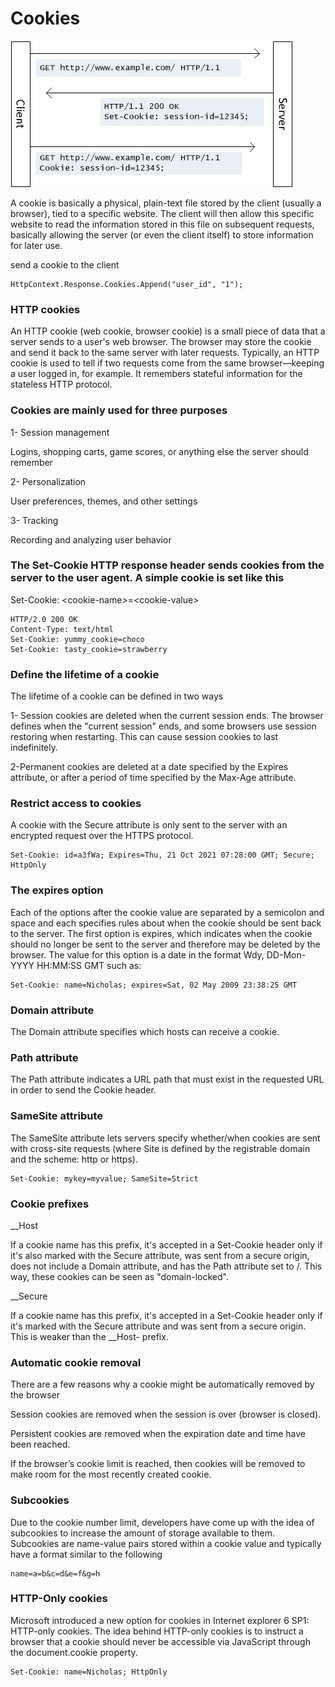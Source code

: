 # Cookies

![](cookie.png)

A cookie is basically a physical, plain-text file stored by the client (usually a browser), tied to a specific website. The client will then allow this specific website to read the information stored in this file on subsequent requests, basically allowing the server (or even the client itself) to store information for later use.

send a cookie to the client

```
HttpContext.Response.Cookies.Append("user_id", "1");
```


### HTTP cookies

An HTTP cookie (web cookie, browser cookie) is a small piece of data that a server sends to a user's web browser. The browser may store the cookie and send it back to the same server with later requests. Typically, an HTTP cookie is used to tell if two requests come from the same browser—keeping a user logged in, for example. It remembers stateful information for the stateless HTTP protocol.

### Cookies are mainly used for three purposes

1- Session management

Logins, shopping carts, game scores, or anything else the server should remember

2- Personalization

User preferences, themes, and other settings

3- Tracking

Recording and analyzing user behavior

### The Set-Cookie HTTP response header sends cookies from the server to the user agent. A simple cookie is set like this

Set-Cookie: \<cookie-name>=\<cookie-value>

```
HTTP/2.0 200 OK
Content-Type: text/html
Set-Cookie: yummy_cookie=choco
Set-Cookie: tasty_cookie=strawberry
```

### Define the lifetime of a cookie

The lifetime of a cookie can be defined in two ways

1- Session cookies are deleted when the current session ends. The browser defines when the "current session" ends, and some browsers use session restoring when restarting. This can cause session cookies to last indefinitely.

2-Permanent cookies are deleted at a date specified by the Expires attribute, or after a period of time specified by the Max-Age attribute.

### Restrict access to cookies

A cookie with the Secure attribute is only sent to the server with an encrypted request over the HTTPS protocol.

```
Set-Cookie: id=a3fWa; Expires=Thu, 21 Oct 2021 07:28:00 GMT; Secure; HttpOnly
```

### The expires option

Each of the options after the cookie value are separated by a semicolon and space and each specifies rules about when the cookie should be sent back to the server. The first option is expires, which indicates when the cookie should no longer be sent to the server and therefore may be deleted by the browser. The value for this option is a date in the format Wdy, DD-Mon-YYYY HH:MM:SS GMT such as:

```
Set-Cookie: name=Nicholas; expires=Sat, 02 May 2009 23:38:25 GMT
```

### Domain attribute

The Domain attribute specifies which hosts can receive a cookie. 

### Path attribute

The Path attribute indicates a URL path that must exist in the requested URL in order to send the Cookie header.

### SameSite attribute

The SameSite attribute lets servers specify whether/when cookies are sent with cross-site requests (where Site is defined by the registrable domain and the scheme: http or https).

```
Set-Cookie: mykey=myvalue; SameSite=Strict
```

### Cookie prefixes

__Host

If a cookie name has this prefix, it's accepted in a Set-Cookie header only if it's also marked with the Secure attribute, was sent from a secure origin, does not include a Domain attribute, and has the Path attribute set to /. This way, these cookies can be seen as "domain-locked".

__Secure

If a cookie name has this prefix, it's accepted in a Set-Cookie header only if it's marked with the Secure attribute and was sent from a secure origin. This is weaker than the __Host- prefix.

### Automatic cookie removal

There are a few reasons why a cookie might be automatically removed by the browser

Session cookies are removed when the session is over (browser is closed).

Persistent cookies are removed when the expiration date and time have been reached.

If the browser’s cookie limit is reached, then cookies will be removed to make room for the most recently created cookie.


### Subcookies

Due to the cookie number limit, developers have come up with the idea of subcookies to increase the amount of storage available to them. Subcookies are name-value pairs stored within a cookie value and typically have a format similar to the following

```
name=a=b&c=d&e=f&g=h
```

### HTTP-Only cookies

Microsoft introduced a new option for cookies in Internet explorer 6 SP1: HTTP-only cookies. The idea behind HTTP-only cookies is to instruct a browser that a cookie should never be accessible via JavaScript through the document.cookie property.

```
Set-Cookie: name=Nicholas; HttpOnly
```

